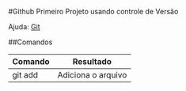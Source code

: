 #Github
Primeiro Projeto usando controle de Versão 

Ajuda: [Git](https://git-scm.com/doc)

##Comandos

Comando | Resultado
--------|----------
git add | Adiciona o arquivo